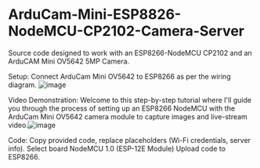 # ArduCam-Mini-ESP8826-NodeMCU-CP2102-Camera-Server
Source code designed to work with an ESP8266-NodeMCU CP2102 and an ArduCAM Mini OV5642 5MP Camera.

Setup:
Connect ArduCam Mini OV5642 to ESP8266 as per the wiring diagram.
![image](https://github.com/ReX027/ArduCam-Mini-ESP8826-NodeMCU-CP2102-Camera-Server/assets/90253821/94ffb02d-46ee-43be-a0b2-40407d2ee348)

Video Demonstration: 
Welcome to this step-by-step tutorial where I'll guide you through the process of setting up an ESP8266 NodeMCU with the ArduCam Mini OV5642 camera module to capture images and live-stream video.![image](https://www.youtube.com/watch?v=O3iWLkQ1Gm8&t=111s&ab_channel=RexInnovationHub) 

Code:
Copy provided code, replace placeholders (Wi-Fi credentials, server info).
Select board NodeMCU 1.0 (ESP-12E Module)
Upload code to ESP8266.


